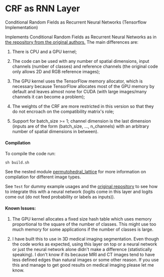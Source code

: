 # CRF as RNN Layer
Conditional Random Fields as Recurrent Neural Networks (Tensorflow Implementation)

Implements Conditional Random Fields as Recurrent Neural Networks as in [the repository from the original authors.](https://github.com/sadeepj/crfasrnn_keras)
The main differences are:

1. There is CPU and a GPU kernel;

2. The code can be used with any number of spatial dimensions, input channels (number of classes) and reference channels (the original code only allows 2D and RGB reference images);

3. The GPU kernel uses the TensorFlow memory allocator, which is necessary because TensorFlow allocates most of the GPU memory by default and leaves almost none for CUDA (with large images/many channels it can become a problem);

4. The weights of the CRF are more restricted in this version so that they do not encroach on the compatibility matrix's role;

5. Support for batch_size >= 1; channel dimension is the last dimension (inputs are of the form (batch_size, ..., n_channels) with an arbitrary number of spatial dimensions in between). 

#### Compilation
To compile the code run:
````
sh build.sh
````

See the nested module [permutohedral_lattice](https://github.com/MiguelMonteiro/permutohedral_lattice) for more information on compilation for different image types.

See `Test` for dummy example usages and the [original repository](https://github.com/sadeepj/crfasrnn_keras) to see how to integrate this with a neural network (logits come in this layer and logits come out (do not feed probability or labels as inputs)).

#### Known Issues:

1. The GPU kernel allocates a fixed size hash table which uses memory proportional to the square of the number of classes. 
This might use too much memory for some applications if the number of classes is large.

2.  I have built this to use in 3D medical imaging segmentation. Even though the code works as expected, using this layer on top or a neural network or just the neural network alone didn't make a difference (statistically speaking). I don't know if its because MRI and CT images tend to have less defined edges than natural images or some other reason. If you use this and manage to get good results on medical imaging please let me know.